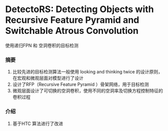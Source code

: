 # DetectoRS: Detecting Objects with Recursive Feature Pyramid and Switchable Atrous Convolution  

使用递归FPN 和 空洞卷积的目标检测

### 摘要

1. 比较先进的目标检测算法一般使用 looking and thinking twice 的设计原则，在宏观和微观层面对模型进行了设计
2. 设计了RFP（Recursive Feature Pyramid ）骨架网络，用于目标检测
3. 微观层面设计了可切换的空洞卷积，使用不同的空洞率及切换方程控制特征的卷积过程

### 介绍

1. 基于HTC 算法进行了改进